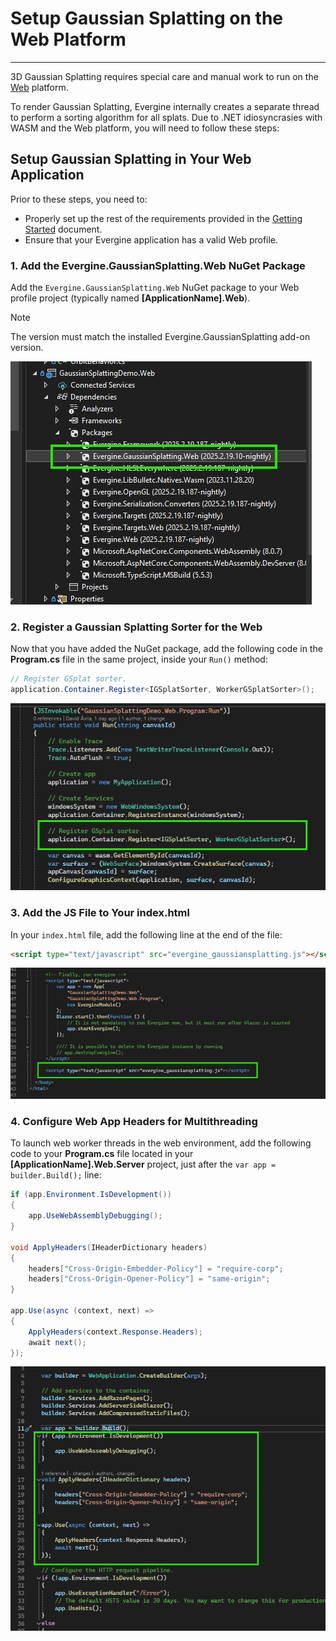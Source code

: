 # Setup Gaussian Splatting on the Web Platform
---

3D Gaussian Splatting requires special care and manual work to run on the [Web](../../platforms/web/index.md) platform.

To render Gaussian Splatting, Evergine internally creates a separate thread to perform a sorting algorithm for all splats. Due to .NET idiosyncrasies with WASM and the Web platform, you will need to follow these steps:

## Setup Gaussian Splatting in Your Web Application

Prior to these steps, you need to:
- Properly set up the rest of the requirements provided in the [Getting Started](getting_started.md) document.
- Ensure that your Evergine application has a valid Web profile.

### 1. Add the Evergine.GaussianSplatting.Web NuGet Package

Add the `Evergine.GaussianSplatting.Web` NuGet package to your Web profile project (typically named **[ApplicationName].Web**).

> [!NOTE]
> The version must match the installed Evergine.GaussianSplatting add-on version.

![Add web NuGet](images/add_web_nuget.png)

### 2. Register a Gaussian Splatting Sorter for the Web

Now that you have added the NuGet package, add the following code in the **Program.cs** file in the same project, inside your `Run()` method:

```cs
// Register GSplat sorter.
application.Container.Register<IGSplatSorter, WorkerGSplatSorter>();
```

![Add web sorter](images/add_web_sorter.png)

### 3. Add the JS File to Your index.html

In your `index.html` file, add the following line at the end of the file:

```html
<script type="text/javascript" src="evergine_gaussiansplatting.js"></script>
```

![Add JS file](images/add_html_script.png)

### 4. Configure Web App Headers for Multithreading

To launch web worker threads in the web environment, add the following code to your **Program.cs** file located in your **[ApplicationName].Web.Server** project, just after the `var app = builder.Build();` line:

```cs
if (app.Environment.IsDevelopment())
{
    app.UseWebAssemblyDebugging();
}

void ApplyHeaders(IHeaderDictionary headers)
{
    headers["Cross-Origin-Embedder-Policy"] = "require-corp";
    headers["Cross-Origin-Opener-Policy"] = "same-origin";
}

app.Use(async (context, next) =>
{
    ApplyHeaders(context.Response.Headers);
    await next();
});
```

![Add cs code](images/add_cs_code.png)

